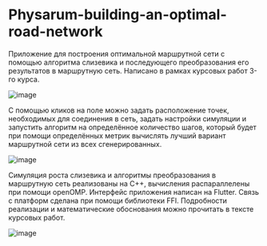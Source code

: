 # Physarum-building-an-optimal-road-network
 
Приложение для построения оптимальной маршрутной сети с помощью алгоритма слизевика и последующего преобразования его результатов в маршрутную сеть. Написано в рамках курсовых работ 3-го курса.

![image](https://github.com/iamgirya/Physarum-building-an-optimal-road-network/assets/84345515/bf65d302-f071-4de3-8acf-ede187562a49)

С помощью кликов на поле можно задать расположение точек, необходимых для соединения в сеть, задать настройки симуляции и запустить алгоритм на определённое количество шагов, который будет при помощи определённых метрик вычислять лучший вариант маршрутной сети из всех сгенерированных.

![image](https://github.com/iamgirya/Physarum-building-an-optimal-road-network/assets/84345515/6ecd64ad-aea3-44d6-b20b-2663a5f296b4)

Симуляция роста слизевика и алгоритмы преобразования в маршрутную сеть реализованы на С++, вычисления распараллелены при помощи openOMP. Интерфейс приложения написан на Flutter. Связь с платформ сделана при помощи библиотеки FFI. Подробности реализации и математические обоснования можно прочитать в тексте курсовых работ.

![image](https://github.com/iamgirya/Physarum-building-an-optimal-road-network/assets/84345515/75b2fdd0-73df-49e2-a4e6-dbd0c0b8e6a8) 
